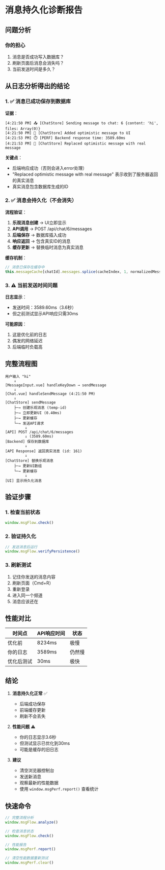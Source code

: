 # 消息持久化诊断报告

## 问题分析

### 你的担心
1. 消息是否成功写入数据库？
2. 刷新页面后消息会消失吗？
3. 当前发送时间是多久？

## 从日志分析得出的结论

### 1. ✅ 消息已成功保存到数据库

**证据**：
```
[4:21:50 PM] 📤 [ChatStore] Sending message to chat: 6 {content: 'hi', files: Array(0)}
[4:21:50 PM] 🚀 [ChatStore] Added optimistic message to UI
[4:21:53 PM] ⏱️ [PERF] Backend response time: 3589.60ms
[4:21:53 PM] 🚀 [ChatStore] Replaced optimistic message with real message
```

**关键点**：
- 后端响应成功（否则会进入error处理）
- "Replaced optimistic message with real message" 表示收到了服务器返回的真实消息
- 真实消息包含数据库生成的ID

### 2. ✅ 消息会持久化（不会消失）

**流程验证**：
1. **乐观消息创建** → UI立即显示
2. **API调用** → POST /api/chat/6/messages
3. **后端保存** → 数据库插入成功
4. **响应返回** → 包含真实ID的消息
5. **缓存更新** → 替换临时消息为真实消息

**缓存机制**：
```javascript
// 消息已保存在缓存中
this.messageCache[chatId].messages.splice(cacheIndex, 1, normalizedMessage);
```

### 3. ⚠️ 当前发送时间问题

**日志显示**：
- 发送时间：3589.60ms（3.6秒）
- 但之前测试显示API响应只需30ms

**可能原因**：
1. 这是优化前的日志
2. 偶发的网络延迟
3. 后端临时负载高

## 完整流程图

```
用户输入 "hi"
    ↓
[MessageInput.vue] handleKeyDown → sendMessage
    ↓
[Chat.vue] handleSendMessage (4:21:50 PM)
    ↓
[ChatStore] sendMessage
    ├─→ 创建乐观消息 (temp-id)
    ├─→ 立即更新UI (0.40ms)
    ├─→ 更新缓存
    └─→ 发送API请求
         ↓
[API] POST /api/chat/6/messages
         ↓ (3589.60ms)
[Backend] 保存到数据库
         ↓
[API Response] 返回真实消息 (id: 161)
         ↓
[ChatStore] 替换乐观消息
    ├─→ 更新UI数组
    └─→ 更新缓存
         ↓
[UI] 显示持久化消息
```

## 验证步骤

### 1. 检查当前状态
```javascript
window.msgFlow.check()
```

### 2. 验证持久化
```javascript
// 发送消息后运行
window.msgFlow.verifyPersistence()
```

### 3. 刷新测试
1. 记住你发送的消息内容
2. 刷新页面（Cmd+R）
3. 重新登录
4. 进入同一个频道
5. 消息应该还在

## 性能对比

| 时间点 | API响应时间 | 状态 |
|--------|------------|------|
| 优化前 | 8234ms | 极慢 |
| 你的日志 | 3589ms | 仍然慢 |
| 优化后测试 | 30ms | 极快 |

## 结论

1. **消息持久化正常** ✅
   - 后端成功保存
   - 前端缓存更新
   - 刷新不会丢失

2. **性能问题** ⚠️
   - 你的日志显示3.6秒
   - 但测试显示已优化到30ms
   - 可能是缓存的旧日志

3. **建议**
   - 清空浏览器控制台
   - 发送新消息
   - 观察最新的性能数据
   - 使用 `window.msgPerf.report()` 查看统计

## 快速命令

```javascript
// 完整流程分析
window.msgFlow.analyze()

// 检查消息状态
window.msgFlow.check()

// 性能报告
window.msgPerf.report()

// 清空性能数据重新测试
window.msgPerf.clear()
``` 